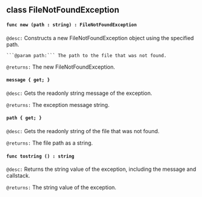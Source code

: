 ## class FileNotFoundException

#### ```func new (path : string) : FileNotFoundException```


```@desc:``` Constructs a new FileNotFoundException object using the specified path.

    ```@param path:``` The path to the file that was not found.
```@returns:``` The new FileNotFoundException.

#### ```message { get; }```


```@desc:``` Gets the readonly string message of the exception.

```@returns:``` The exception message string.

#### ```path { get; }```


```@desc:``` Gets the readonly string of the file that was not found.

```@returns:``` The file path as a string.

#### ```func tostring () : string```


```@desc:``` Returns the string value of the exception, including the message and callstack.

```@returns:``` The string value of the exception.

